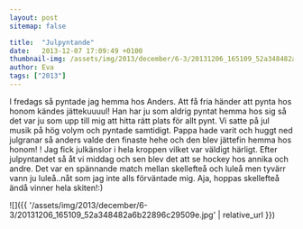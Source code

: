 ```yaml
---
layout: post
sitemap: false

title:  "Julpyntande"
date:   2013-12-07 17:09:49 +0100
thumbnail-img: /assets/img/2013/december/6-3/20131206_165109_52a348482a6b22896c29509e.jpg
author: Eva
tags: ["2013"]
---
```


I fredags så pyntade jag hemma hos Anders. Att få fria händer att pynta hos honom kändes jättekuuuul! Han har ju som aldrig pyntat hemma hos sig så det var ju som upp till mig att hitta rätt plats för allt pynt. Vi satte på jul musik på hög volym och pyntade samtidigt. Pappa hade varit och huggt ned julgranar så anders valde den finaste hehe och den blev jättefin hemma hos honom! ! Jag fick julkänslor i hela kroppen vilket var väldigt härligt.  Efter julpyntandet så åt vi middag och sen blev det att se hockey hos annika och andre. Det var en spännande match mellan skellefteå och luleå men tyvärr vann ju luleå..nåt som jag inte alls förväntade mig. Aja, hoppas skellefteå ändå vinner hela skiten!:)

![]({{ '/assets/img/2013/december/6-3/20131206_165109_52a348482a6b22896c29509e.jpg'  | relative_url }})

